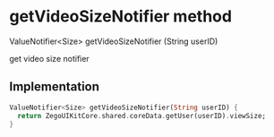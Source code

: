 


# getVideoSizeNotifier method








ValueNotifier&lt;Size> getVideoSizeNotifier
(String userID)





<p>get video size notifier</p>



## Implementation

```dart
ValueNotifier<Size> getVideoSizeNotifier(String userID) {
  return ZegoUIKitCore.shared.coreData.getUser(userID).viewSize;
}
```







